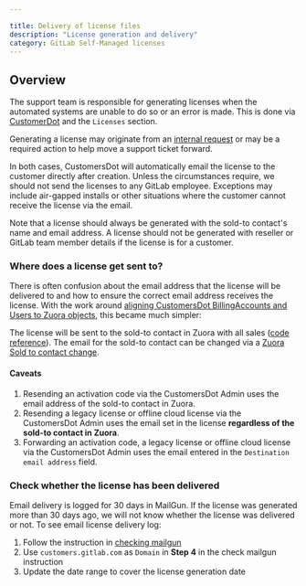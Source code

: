 ```yaml
---

title: Delivery of license files
description: "License generation and delivery"
category: GitLab Self-Managed licenses
---
```



## Overview

The support team is responsible for generating licenses when the automated systems are unable to do so or an error is made. This is done via [CustomerDot](https://customers.gitlab.com/admin) and the `Licenses` section.

Generating a license may originate from an [internal request](/handbook/support/license-and-renewals/workflows/working_internal_requests.html) or may be a required action to help move a support ticket forward.

In both cases, CustomersDot will automatically email the license to the customer directly after creation. Unless the circumstances require, we should not send the licenses to any GitLab employee. Exceptions may include air-gapped installs or other situations where the customer cannot receive the license via the email.

Note that a license should always be generated with the sold-to contact's name and email address. A license should not be generated with reseller or GitLab team member details if the license is for a customer.

### Where does a license get sent to?

There is often confusion about the email address that the license will be delivered to and how to ensure the correct email address receives the license. With the work around [aligning CustomersDot BillingAccounts and Users to Zuora objects](https://gitlab.com/groups/gitlab-org/-/epics/8950), this became much simpler:

The license will be sent to the sold-to contact in Zuora with all sales ([code reference](https://gitlab.com/gitlab-org/customers-gitlab-com/-/blob/main/app/models/license.rb#L98)). The email for the sold-to contact can be changed via a [Zuora Sold to contact change](/handbook/support/license-and-renewals/workflows/billing_contact_change_payments.html#zuora-contact-change).

#### Caveats

1. Resending an activation code via the CustomersDot Admin uses the email address of the sold-to contact in Zuora.
1. Resending a legacy license or offline cloud license via the CustomersDot Admin uses the email set in the license **regardless of the sold-to contact in Zuora**.
1. Forwarding an activation code, a legacy license or offline cloud license via the CustomersDot Admin uses the email entered in the `Destination email address` field.

### Check whether the license has been delivered

Email delivery is logged for 30 days in MailGun. If the license was generated more than 30 days ago, we will not know whether the license was delivered or not. To see email license delivery log:

1. Follow the instruction in [checking mailgun](/handbook/support/workflows/confirmation_emails.html#checking-mailgun)
1. Use `customers.gitlab.com` as `Domain` in **Step 4** in the check mailgun instruction
1. Update the date range to cover the license generation date

